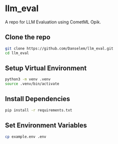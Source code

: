 # llm_eval
A repo for LLM Evaluation using CometML Opik.

## Clone the repo
```bash
git clone https://github.com/Danselem/llm_eval.git
cd llm_eval
```

## Setup Virtual Environment
```bash
python3 -m venv .venv
source .venv/bin/activate
```

## Install Dependencies
```bash
pip install -r requirements.txt
```

## Set Environment Variables
```bash
cp example.env .env
```
